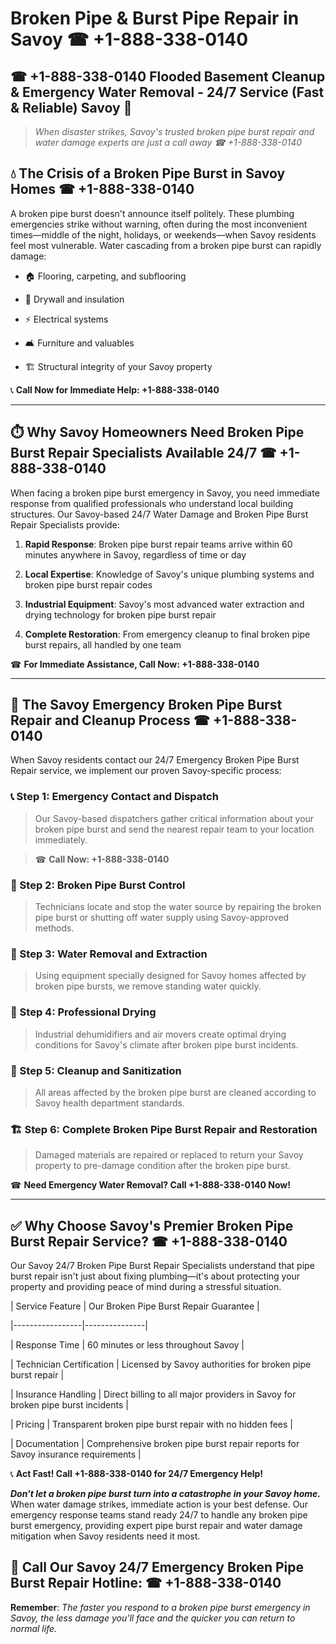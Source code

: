 # Broken Pipe & Burst Pipe Repair in Savoy ☎ +1-888-338-0140  
## ☎ +1-888-338-0140 Flooded Basement Cleanup & Emergency Water Removal - 24/7 Service (Fast & Reliable) Savoy 🚨  

> *When disaster strikes, Savoy's trusted broken pipe burst repair and water damage experts are just a call away ☎ +1-888-338-0140*  

## 💧 The Crisis of a Broken Pipe Burst in Savoy Homes ☎ +1-888-338-0140  

A broken pipe burst doesn't announce itself politely. These plumbing emergencies strike without warning, often during the most inconvenient times—middle of the night, holidays, or weekends—when Savoy residents feel most vulnerable. Water cascading from a broken pipe burst can rapidly damage:  

* 🏠 Flooring, carpeting, and subflooring  
* 🧱 Drywall and insulation  
* ⚡ Electrical systems  
* 🛋️ Furniture and valuables  
* 🏗️ Structural integrity of your Savoy property  

📞 **Call Now for Immediate Help: +1-888-338-0140**  

---  

## ⏱️ Why Savoy Homeowners Need Broken Pipe Burst Repair Specialists Available 24/7 ☎ +1-888-338-0140  

When facing a broken pipe burst emergency in Savoy, you need immediate response from qualified professionals who understand local building structures. Our Savoy-based 24/7 Water Damage and Broken Pipe Burst Repair Specialists provide:  

1. **Rapid Response**: Broken pipe burst repair teams arrive within 60 minutes anywhere in Savoy, regardless of time or day  
2. **Local Expertise**: Knowledge of Savoy's unique plumbing systems and broken pipe burst repair codes  
3. **Industrial Equipment**: Savoy's most advanced water extraction and drying technology for broken pipe burst repair  
4. **Complete Restoration**: From emergency cleanup to final broken pipe burst repairs, all handled by one team  

☎ **For Immediate Assistance, Call Now: +1-888-338-0140**  

---  

## 🔧 The Savoy Emergency Broken Pipe Burst Repair and Cleanup Process ☎ +1-888-338-0140  

When Savoy residents contact our 24/7 Emergency Broken Pipe Burst Repair service, we implement our proven Savoy-specific process:  

### 📞 Step 1: Emergency Contact and Dispatch  
> Our Savoy-based dispatchers gather critical information about your broken pipe burst and send the nearest repair team to your location immediately.  
> ☎ **Call Now: +1-888-338-0140**  

### 🚿 Step 2: Broken Pipe Burst Control  
> Technicians locate and stop the water source by repairing the broken pipe burst or shutting off water supply using Savoy-approved methods.  

### 🌊 Step 3: Water Removal and Extraction  
> Using equipment specially designed for Savoy homes affected by broken pipe bursts, we remove standing water quickly.  

### 💨 Step 4: Professional Drying  
> Industrial dehumidifiers and air movers create optimal drying conditions for Savoy's climate after broken pipe burst incidents.  

### 🧼 Step 5: Cleanup and Sanitization  
> All areas affected by the broken pipe burst are cleaned according to Savoy health department standards.  

### 🏗️ Step 6: Complete Broken Pipe Burst Repair and Restoration  
> Damaged materials are repaired or replaced to return your Savoy property to pre-damage condition after the broken pipe burst.  

☎ **Need Emergency Water Removal? Call +1-888-338-0140 Now!**  

---  

## ✅ Why Choose Savoy's Premier Broken Pipe Burst Repair Service? ☎ +1-888-338-0140  

Our Savoy 24/7 Broken Pipe Burst Repair Specialists understand that pipe burst repair isn't just about fixing plumbing—it's about protecting your property and providing peace of mind during a stressful situation.  

| Service Feature | Our Broken Pipe Burst Repair Guarantee |  
|-----------------|---------------|  
| Response Time | 60 minutes or less throughout Savoy |  
| Technician Certification | Licensed by Savoy authorities for broken pipe burst repair |  
| Insurance Handling | Direct billing to all major providers in Savoy for broken pipe burst incidents |  
| Pricing | Transparent broken pipe burst repair with no hidden fees |  
| Documentation | Comprehensive broken pipe burst repair reports for Savoy insurance requirements |  

📞 **Act Fast! Call +1-888-338-0140 for 24/7 Emergency Help!**  

***Don't let a broken pipe burst turn into a catastrophe in your Savoy home.*** When water damage strikes, immediate action is your best defense. Our emergency response teams stand ready 24/7 to handle any broken pipe burst emergency, providing expert pipe burst repair and water damage mitigation when Savoy residents need it most.  

## 📱 Call Our Savoy 24/7 Emergency Broken Pipe Burst Repair Hotline: ☎ +1-888-338-0140  

**Remember**: *The faster you respond to a broken pipe burst emergency in Savoy, the less damage you'll face and the quicker you can return to normal life.*